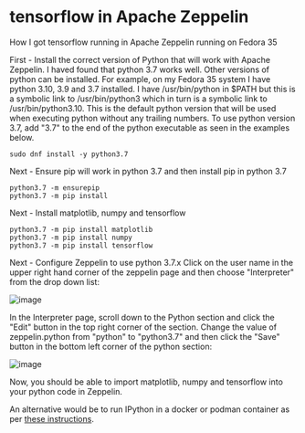 # tensorflow in Apache Zeppelin
How I got tensorflow running in Apache Zeppelin running on Fedora 35

First - Install the correct version of Python that will work with Apache Zeppelin. I haved found that python 3.7 works well. Other versions of python can be installed. For example, on my Fedora 35 system I have python 3.10, 3.9 and 3.7 installed. I have /usr/bin/python in $PATH but this is a symbolic link to /usr/bin/python3 which in turn is a symbolic link to /usr/bin/python3.10. This is the default python version that will be used when executing python without any trailing numbers.  To use python version 3.7, add "3.7" to the end of the python executable as seen in the examples below.
```
sudo dnf install -y python3.7
```
Next - Ensure pip will work in python 3.7 and then install pip in python 3.7
```
python3.7 -m ensurepip
python3.7 -m pip install
```
Next - Install matplotlib, numpy and tensorflow
```
python3.7 -m pip install matplotlib
python3.7 -m pip install numpy
python3.7 -m pip install tensorflow
```
Next - Configure Zeppelin to use python 3.7.x
Click on the user name in the upper right hand corner of the zeppelin page and then choose "Interpreter" from the drop down list:

![image](https://user-images.githubusercontent.com/19158771/160841566-e73e4db6-f4d0-4944-9cb9-c9d2fe7f7e96.png)

In the Interpreter page, scroll down to the Python section and click the "Edit" button in the top right corner of the section. Change the value of zeppelin.python from "python" to "python3.7" and then click the "Save" button in the bottom left corner of the python section:

![image](https://user-images.githubusercontent.com/19158771/160842452-388cca15-515d-4640-9c37-baacbd330f91.png)

Now, you should be able to import matplotlib, numpy and tensorflow into your python code in Zeppelin. 

An alternative would be to run IPython in a docker or podman container as per [these instructions](https://zeppelin.apache.org/docs/latest/interpreter/python.html#ipython-interpreter-pythonipython-recommended).
